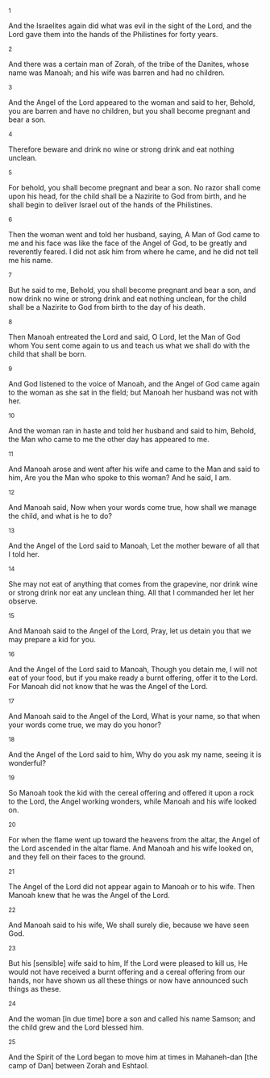 <sup>1</sup> 

And the Israelites again did what was evil in the sight of the Lord, and the Lord gave them into the hands of the Philistines for forty years. 

<sup>2</sup> 

And there was a certain man of Zorah, of the tribe of the Danites, whose name was Manoah; and his wife was barren and had no children. 

<sup>3</sup> 

And the Angel of the Lord appeared to the woman and said to her, Behold, you are barren and have no children, but you shall become pregnant and bear a son. 

<sup>4</sup> 

Therefore beware and drink no wine or strong drink and eat nothing unclean. 

<sup>5</sup> 

For behold, you shall become pregnant and bear a son. No razor shall come upon his head, for the child shall be a Nazirite to God from birth, and he shall begin to deliver Israel out of the hands of the Philistines. 

<sup>6</sup> 

Then the woman went and told her husband, saying, A Man of God came to me and his face was like the face of the Angel of God, to be greatly and reverently feared. I did not ask him from where he came, and he did not tell me his name. 

<sup>7</sup> 

But he said to me, Behold, you shall become pregnant and bear a son, and now drink no wine or strong drink and eat nothing unclean, for the child shall be a Nazirite to God from birth to the day of his death. 

<sup>8</sup> 

Then Manoah entreated the Lord and said, O Lord, let the Man of God whom You sent come again to us and teach us what we shall do with the child that shall be born. 

<sup>9</sup> 

And God listened to the voice of Manoah, and the Angel of God came again to the woman as she sat in the field; but Manoah her husband was not with her. 

<sup>10</sup> 

And the woman ran in haste and told her husband and said to him, Behold, the Man who came to me the other day has appeared to me. 

<sup>11</sup> 

And Manoah arose and went after his wife and came to the Man and said to him, Are you the Man who spoke to this woman? And he said, I am. 

<sup>12</sup> 

And Manoah said, Now when your words come true, how shall we manage the child, and what is he to do? 

<sup>13</sup> 

And the Angel of the Lord said to Manoah, Let the mother beware of all that I told her. 

<sup>14</sup> 

She may not eat of anything that comes from the grapevine, nor drink wine or strong drink nor eat any unclean thing. All that I commanded her let her observe. 

<sup>15</sup> 

And Manoah said to the Angel of the Lord, Pray, let us detain you that we may prepare a kid for you. 

<sup>16</sup> 

And the Angel of the Lord said to Manoah, Though you detain me, I will not eat of your food, but if you make ready a burnt offering, offer it to the Lord. For Manoah did not know that he was the Angel of the Lord. 

<sup>17</sup> 

And Manoah said to the Angel of the Lord, What is your name, so that when your words come true, we may do you honor? 

<sup>18</sup> 

And the Angel of the Lord said to him, Why do you ask my name, seeing it is wonderful? 

<sup>19</sup> 

So Manoah took the kid with the cereal offering and offered it upon a rock to the Lord, the Angel working wonders, while Manoah and his wife looked on. 

<sup>20</sup> 

For when the flame went up toward the heavens from the altar, the Angel of the Lord ascended in the altar flame. And Manoah and his wife looked on, and they fell on their faces to the ground. 

<sup>21</sup> 

The Angel of the Lord did not appear again to Manoah or to his wife. Then Manoah knew that he was the Angel of the Lord. 

<sup>22</sup> 

And Manoah said to his wife, We shall surely die, because we have seen God. 

<sup>23</sup> 

But his [sensible] wife said to him, If the Lord were pleased to kill us, He would not have received a burnt offering and a cereal offering from our hands, nor have shown us all these things or now have announced such things as these. 

<sup>24</sup> 

And the woman [in due time] bore a son and called his name Samson; and the child grew and the Lord blessed him. 

<sup>25</sup> 

And the Spirit of the Lord began to move him at times in Mahaneh-dan [the camp of Dan] between Zorah and Eshtaol.